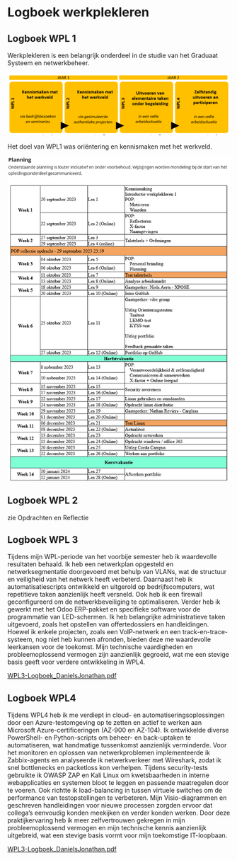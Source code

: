 # Logboek werkplekleren

## Logboek WPL 1

Werkplekleren is een belangrijk onderdeel in de studie van het Graduaat Systeem en netwerkbeheer.

![logboek1!](../images/Planning_WPL1.png) 

Het doel van WPL1 was oriëntering en kennismaken met het werkveld.

![planning!](../images/PLANNINGWPL.png) 

## Logboek WPL 2

zie Opdrachten en Reflectie

## Logboek WPL 3

Tijdens mijn WPL-periode van het voorbije semester heb ik waardevolle resultaten behaald. Ik heb een netwerkplan opgesteld en netwerksegmentatie doorgevoerd met behulp van VLANs, wat de structuur en veiligheid van het netwerk heeft verbeterd. Daarnaast heb ik automatisatiescripts ontwikkeld en uitgerold op bedrijfscomputers, wat repetitieve taken aanzienlijk heeft versneld. Ook heb ik een firewall geconfigureerd om de netwerkbeveiliging te optimaliseren. Verder heb ik gewerkt met het Odoo ERP-pakket en specifieke software voor de programmatie van LED-schermen. Ik heb belangrijke administratieve taken uitgevoerd, zoals het opstellen van offertedossiers en handleidingen. Hoewel ik enkele projecten, zoals een VoIP-netwerk en een track-en-trace-systeem, nog niet heb kunnen afronden, bieden deze me waardevolle leerkansen voor de toekomst. Mijn technische vaardigheden en probleemoplossend vermogen zijn aanzienlijk gegroeid, wat me een stevige basis geeft voor verdere ontwikkeling in WPL4.

[WPL3-Logboek_DanielsJonathan.pdf](https://github.com/PXL-Digital-SNE-Werkplekleren/portfolio-JonathanDanielsPXL/blob/main/WPL3-Logboek_DanielsJonathan.pdf)

## Logboek WPL4

Tijdens WPL4 heb ik me verdiept in cloud- en automatiseringsoplossingen door een Azure-testomgeving op te zetten en actief te werken aan Microsoft Azure-certificeringen (AZ-900 en AZ-104). Ik ontwikkelde diverse PowerShell- en Python-scripts om beheer- en back-uptaken te automatiseren, wat handmatige tussenkomst aanzienlijk verminderde. Voor het monitoren en oplossen van netwerkproblemen implementeerde ik Zabbix-agents en analyseerde ik netwerkverkeer met Wireshark, zodat ik snel bottlenecks en packetloss kon verhelpen. Tijdens security-tests gebruikte ik OWASP ZAP en Kali Linux om kwetsbaarheden in interne webapplicaties en systemen bloot te leggen en passende maatregelen door te voeren. Ook richtte ik load-balancing in tussen virtuele switches om de performance van testopstellingen te verbeteren. Mijn Visio-diagrammen en geschreven handleidingen voor nieuwe processen zorgden ervoor dat collega’s eenvoudig konden meekijken en verder konden werken. Door deze praktijkervaring heb ik meer zelfvertrouwen gekregen in mijn probleemoplossend vermogen en mijn technische kennis aanzienlijk uitgebreid, wat een stevige basis vormt voor mijn toekomstige IT-loopbaan.

[WPL3-Logboek_DanielsJonathan.pdf](https://github.com/PXL-Digital-SNE-Werkplekleren/portfolio-JonathanDanielsPXL/blob/main/WPL4-Logboek_DanielsJonathan.pdf)
